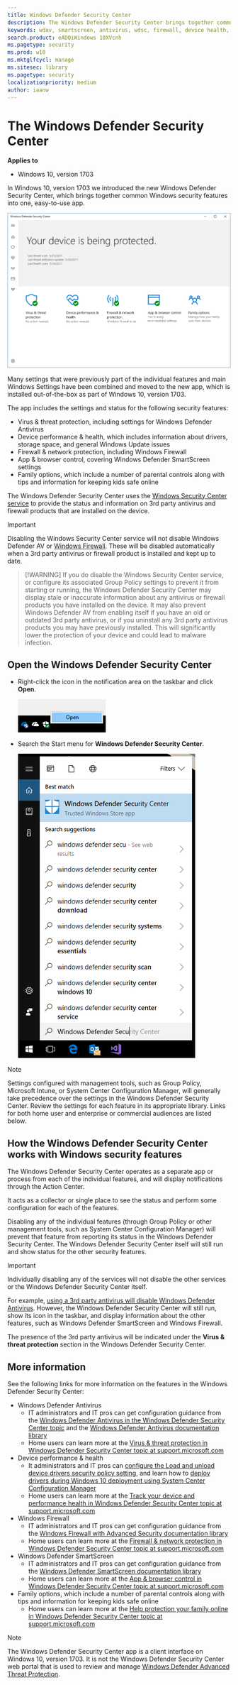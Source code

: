 ```yaml
---
title: Windows Defender Security Center 
description: The Windows Defender Security Center brings together common Windows security features into one place
keywords: wdav, smartscreen, antivirus, wdsc, firewall, device health, performance, Edge, browser, family, parental options, security, windows
search.product: eADQiWindows 10XVcnh
ms.pagetype: security
ms.prod: w10
ms.mktglfcycl: manage
ms.sitesec: library
ms.pagetype: security
localizationpriority: medium
author: iaanw
---
```






# The Windows Defender Security Center

**Applies to**

- Windows 10, version 1703




In Windows 10, version 1703 we introduced the new Windows Defender Security Center, which brings together common Windows security features into one, easy-to-use app.




![](images/security-center-home.png)




Many settings that were previously part of the individual features and main Windows Settings have been combined and moved to the new app, which is installed out-of-the-box as part of Windows 10, version 1703.

The app includes the settings and status for the following security features:

- Virus & threat protection, including settings for Windows Defender Antivirus
- Device performance & health, which includes information about drivers, storage space, and general Windows Update issues
- Firewall & network protection, including Windows Firewall
- App & browser control, covering Windows Defender SmartScreen settings
- Family options, which include a number of parental controls along with tips and information for keeping kids safe online



The Windows Defender Security Center uses the [Windows Security Center service](https://technet.microsoft.com/en-us/library/bb457154.aspx#EDAA) to provide the status and information on 3rd party antivirus and firewall products that are installed on the device. 

> [!IMPORTANT] 
> Disabling the Windows Security Center service will not disable Windows Defender AV or [Windows Firewall](https://docs.microsoft.com/en-us/windows/access-protection/windows-firewall/windows-firewall-with-advanced-security). These will be disabled automatically when a 3rd party antivirus or firewall product is installed and kept up to date.

> [!WARNING] If you do disable the Windows Security Center service, or configure its associated Group Policy settings to prevent it from starting or running, the Windows Defender Security Center may display stale or inaccurate information about any antivirus or firewall products you have installed on the device. It may also prevent Windows Defender AV from enabling itself if you have an old or outdated 3rd party antivirus, or if you uninstall any 3rd party antivirus products you may have previously installed. This will significantly lower the protection of your device and could lead to malware infection.


## Open the Windows Defender Security Center
- Right-click the icon in the notification area on the taskbar and click **Open**.

    ![Screen shot of the Shield icon for the Windows Defender Security Center in the bottom Windows task bar](images/security-center-taskbar.png)
- Search the Start menu for **Windows Defender Security Center**.

    ![Screen shot of the Start menu showing the results of a search for Windows Defender Security Center, the first option with a large shield symbol is selected](images/security-center-start-menu.png)


> [!NOTE]
> Settings configured with management tools, such as Group Policy, Microsoft Intune, or System Center Configuration Manager, will generally take precedence over the settings in the Windows Defender Security Center. Review the settings for each feature in its appropriate library. Links for both home user and enterprise or commercial audiences are listed below.

## How the Windows Defender Security Center works with Windows security features




The Windows Defender Security Center operates as a separate app or process from each of the individual features, and will display notifications through the Action Center. 

It acts as a collector or single place to see the status and perform some configuration for each of the features.

Disabling any of the individual features (through Group Policy or other management tools, such as System Center Configuration Manager) will prevent that feature from reporting its status in the Windows Defender Security Center. The Windows Defender Security Center itself will still run and show status for the other security features.

> [!IMPORTANT] 
> Individually disabling any of the services will not disable the other services or the Windows Defender Security Center itself.

For example, [using a 3rd party antivirus will disable Windows Defender Antivirus](https://docs.microsoft.com/en-us/windows/threat-protection/windows-defender-antivirus/deploy-manage-report-windows-defender-antivirus). However, the Windows Defender Security Center will still run, show its icon in the taskbar, and display information about the other features, such as Windows Defender SmartScreen and Windows Firewall.

The presence of the 3rd party antivirus will be indicated under the **Virus & threat protection** section in the Windows Defender Security Center.



## More information

See the following links for more information on the features in the Windows Defender Security Center:
- Windows Defender Antivirus
    - IT administrators and IT pros can get configuration guidance from the [Windows Defender Antivirus in the Windows Defender Security Center topic](https://docs.microsoft.com/en-us/windows/threat-protection/windows-defender-antivirus/windows-defender-security-center-antivirus) and the [Windows Defender Antivirus documentation library](https://docs.microsoft.com/en-us/windows/threat-protection/windows-defender-antivirus/windows-defender-antivirus-in-windows-10)
    - Home users can learn more at the [Virus & threat protection in Windows Defender Security Center topic at support.microsoft.com](https://support.microsoft.com/en-us/help/4012987/windows-10-virus-threat-protection-windows-defender-security-center)
- Device performance & health
    - It administrators and IT pros can [configure the Load and unload device drivers security policy setting](https://docs.microsoft.com/en-us/windows/device-security/security-policy-settings/load-and-unload-device-drivers), and learn how to [deploy drivers during Windows 10 deployment using System Center Configuration Manager](https://docs.microsoft.com/en-us/windows/deployment/deploy-windows-sccm/add-drivers-to-a-windows-10-deployment-with-windows-pe-using-configuration-manager)
    - Home users can learn more at the [Track your device and performance health in Windows Defender Security Center topic at support.microsoft.com](https://support.microsoft.com/en-us/help/4012986/windows-defender-track-your-device-performance-health)
- Windows Firewall
    - IT administrators and IT pros can get configuration guidance from the [Windows Firewall with Advanced Security documentation library](https://docs.microsoft.com/en-us/windows/access-protection/windows-firewall/windows-firewall-with-advanced-security)
    - Home users can learn more at the [Firewall & network protection in Windows Defender Security Center topic at support.microsoft.com](https://support.microsoft.com/en-us/help/4012988/windows-10-firewall-network-protection-windows-defender-security-center)
- Windows Defender SmartScreen
    - IT administrators and IT pros can get configuration guidance from the [Windows Defender SmartScreen documentation library](https://docs.microsoft.com/en-us/windows/threat-protection/windows-defender-smartscreen/windows-defender-smartscreen-overview)
    - Home users can learn more at the [App & browser control in Windows Defender Security Center topic at support.microsoft.com](https://support.microsoft.com/en-us/help/4013218/windows-10-app-browser-control-in-windows-defender)
- Family options, which include a number of parental controls along with tips and information for keeping kids safe online
    - Home users can learn more at the [Help protection your family online in Windows Defender Security Center topic at support.microsoft.com](https://support.microsoft.com/en-us/help/4013209/windows-10-protect-your-family-online-in-windows-defender)



>[!NOTE]
>The Windows Defender Security Center app is a client interface on Windows 10, version 1703. It is not the Windows Defender Security Center web portal that is used to review and manage [Windows Defender Advanced Threat Protection](https://docs.microsoft.com/en-us/windows/threat-protection/windows-defender-atp/windows-defender-advanced-threat-protection).





